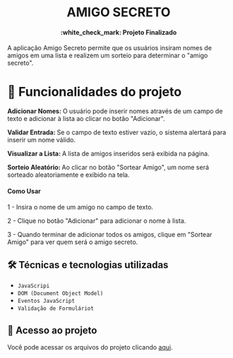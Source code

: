 <h1 align="center"> AMIGO SECRETO </h1>

  <h4 align="center"> 
    :white_check_mark:  Projeto Finalizado
  </h4>



  A aplicação Amigo Secreto permite que os usuários insiram nomes de amigos em uma lista e realizem um sorteio para determinar o "amigo secreto".

# :hammer: Funcionalidades do projeto

  <b>Adicionar Nomes: </b>O usuário pode inserir nomes através de um campo de texto e adicionar à lista ao clicar no botão "Adicionar". </p>
  <b>Validar Entrada: </b>Se o campo de texto estiver vazio, o sistema alertará para inserir um nome válido.</p>
  <b>Visualizar a Lista: </b>A lista de amigos inseridos será exibida na página. </p>
  <b>Sorteio Aleatório: </b>Ao clicar no botão "Sortear Amigo", um nome será sorteado aleatoriamente e exibido na tela. </p>
 <h4>  Como Usar </h4>
1 - Insira o nome de um amigo no campo de texto.</p>
2 - Clique no botão "Adicionar" para adicionar o nome à lista.</p>
3 - Quando terminar de adicionar todos os amigos, clique em "Sortear Amigo" para ver quem será o amigo secreto.</p>

## 🛠️ Técnicas e tecnologias utilizadas

- ``JavaScripi``
- ``DOM (Document Object Model)``
- ``Eventos JavaScript``
- ``Validação de Formuláriot``

## 📁 Acesso ao projeto
Você pode acessar os arquivos do projeto clicando [aqui](https://github.com/GustavoTeodoro10/desafioAmigoSecreto).
